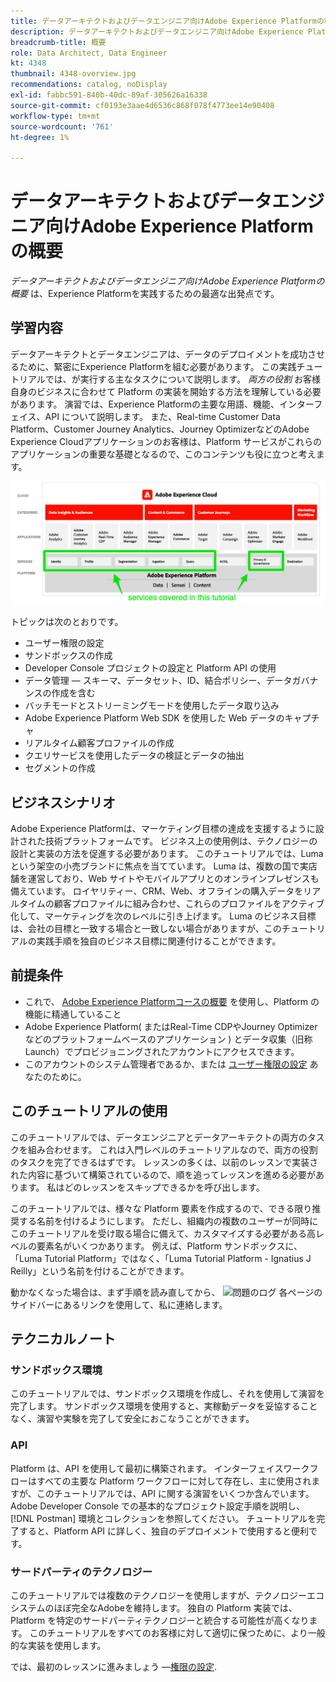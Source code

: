 ```yaml
---
title: データアーキテクトおよびデータエンジニア向けAdobe Experience Platformの概要
description: データアーキテクトおよびデータエンジニア向けAdobe Experience Platformの概要。
breadcrumb-title: 概要
role: Data Architect, Data Engineer
kt: 4348
thumbnail: 4348-overview.jpg
recommendations: catalog, noDisplay
exl-id: fabbc591-840b-40dc-89af-305626a16338
source-git-commit: cf0193e3aae4d6536c868f078f4773ee14e90408
workflow-type: tm+mt
source-wordcount: '761'
ht-degree: 1%

---
```


# データアーキテクトおよびデータエンジニア向けAdobe Experience Platformの概要

<!--5min-->

_データアーキテクトおよびデータエンジニア向けAdobe Experience Platformの概要_ は、Experience Platformを実践するための最適な出発点です。


<!--How do we address ETL-->

## 学習内容

データアーキテクトとデータエンジニアは、データのデプロイメントを成功させるために、緊密にExperience Platformを組む必要があります。 この実践チュートリアルでは、が実行する主なタスクについて説明します。 _両方の役割_ お客様自身のビジネスに合わせて Platform の実装を開始する方法を理解している必要があります。 演習では、Experience Platformの主要な用語、機能、インターフェイス、API について説明します。 また、Real-time Customer Data Platform、Customer Journey Analytics、Journey OptimizerなどのAdobe Experience Cloudアプリケーションのお客様は、Platform サービスがこれらのアプリケーションの重要な基礎となるので、このコンテンツも役に立つと考えます。

![このチュートリアルで扱う Platform サービス（ID、プロファイル、セグメント化、取り込み、クエリ、ガバナンス）を重点的に解説するAdobe Experience Cloud Marketecture](assets/marketecture.png)

トピックは次のとおりです。

* ユーザー権限の設定
* サンドボックスの作成
* Developer Console プロジェクトの設定と Platform API の使用
* データ管理 — スキーマ、データセット、ID、結合ポリシー、データガバナンスの作成を含む
* バッチモードとストリーミングモードを使用したデータ取り込み
* Adobe Experience Platform Web SDK を使用した Web データのキャプチャ
* リアルタイム顧客プロファイルの作成
* クエリサービスを使用したデータの検証とデータの抽出
* セグメントの作成

## ビジネスシナリオ

Adobe Experience Platformは、マーケティング目標の達成を支援するように設計された技術プラットフォームです。 ビジネス上の使用例は、テクノロジーの設計と実装の方法を促進する必要があります。 このチュートリアルでは、Luma という架空の小売ブランドに焦点を当てています。 Luma は、複数の国で実店舗を運営しており、Web サイトやモバイルアプリとのオンラインプレゼンスも備えています。 ロイヤリティー、CRM、Web、オフラインの購入データをリアルタイムの顧客プロファイルに組み合わせ、これらのプロファイルをアクティブ化して、マーケティングを次のレベルに引き上げます。 Luma のビジネス目標は、会社の目標と一致する場合と一致しない場合がありますが、このチュートリアルの実践手順を独自のビジネス目標に関連付けることができます。

## 前提条件

* これで、 [Adobe Experience Platformコースの概要](https://experienceleague.adobe.com/?recommended=ExperiencePlatform-U-1-2020.1) を使用し、Platform の機能に精通していること
* Adobe Experience Platform( またはReal-Time CDPやJourney Optimizerなどのプラットフォームベースのアプリケーション ) とデータ収集（旧称 Launch）でプロビジョニングされたアカウントにアクセスできます。
* このアカウントのシステム管理者であるか、または [ユーザー権限の設定](configure-permissions.md) あなたのために。

## このチュートリアルの使用

このチュートリアルでは、データエンジニアとデータアーキテクトの両方のタスクを組み合わせます。 これは入門レベルのチュートリアルなので、両方の役割のタスクを完了できるはずです。 レッスンの多くは、以前のレッスンで実装された内容に基づいて構築されているので、順を追ってレッスンを進める必要があります。 私はどのレッスンをスキップできるかを呼び出します。

このチュートリアルでは、様々な Platform 要素を作成するので、できる限り推奨する名前を付けるようにします。 ただし、組織内の複数のユーザーが同時にこのチュートリアルを受け取る場合に備えて、カスタマイズする必要がある高レベルの要素名がいくつかあります。 例えば、Platform サンドボックスに、「Luma Tutorial Platform」ではなく、「Luma Tutorial Platform - Ignatius J Reilly」という名前を付けることができます。

動かなくなった場合は、まず手順を読み直してから、 ![問題のログ](https://experienceleague.adobe.com/assets/img/feedback.svg) 各ページのサイドバーにあるリンクを使用して、私に連絡します。

## テクニカルノート

### サンドボックス環境

このチュートリアルでは、サンドボックス環境を作成し、それを使用して演習を完了します。 サンドボックス環境を使用すると、実稼動データを妥協することなく、演習や実験を完了して安全におこなうことができます。

### API

Platform は、API を使用して最初に構築されます。 インターフェイスワークフローはすべての主要な Platform ワークフローに対して存在し、主に使用されますが、このチュートリアルでは、API に関する演習をいくつか含んでいます。 Adobe Developer Console での基本的なプロジェクト設定手順を説明し、 [!DNL Postman] 環境とコレクションを参照してください。 チュートリアルを完了すると、Platform API に詳しく、独自のデプロイメントで使用すると便利です。

### サードパーティのテクノロジー

このチュートリアルでは複数のテクノロジーを使用しますが、テクノロジーエコシステムのほぼ完全なAdobeを維持します。 独自の Platform 実装では、Platform を特定のサードパーティテクノロジーと統合する可能性が高くなります。 このチュートリアルをすべてのお客様に対して適切に保つために、より一般的な実装を使用します。

では、最初のレッスンに進みましょう —[権限の設定](configure-permissions.md).

